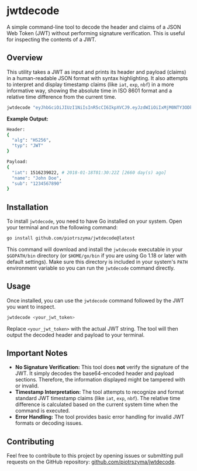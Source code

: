 # jwtdecode

A simple command-line tool to decode the header and claims of a JSON Web Token (JWT) without performing signature verification. This is useful for inspecting the contents of a JWT.

## Overview

This utility takes a JWT as input and prints its header and payload (claims) in a human-readable JSON format with syntax highlighting. It also attempts to interpret and display timestamp claims (like `iat`, `exp`, `nbf`) in a more informative way, showing the absolute time in ISO 8601 format and a relative time difference from the current time.

```bash
jwtdecode "eyJhbGciOiJIUzI1NiIsInR5cCI6IkpXVCJ9.eyJzdWIiOiIxMjM0NTY3ODkwIiwibmFtZSI6IkpvaG4gRG9lIiwiaWF0IjoxNTE2MjM5MDIyfQ.SflKxwRJSMeKKF2QT4fwpMeJf36POk6yJV_adQssw5c"
```

**Example Output:**

```sh
Header:
{
  "alg": "HS256",
  "typ": "JWT"
}

Payload:
{
  "iat": 1516239022, # 2018-01-18T01:30:22Z [2660 day(s) ago]
  "name": "John Doe",
  "sub": "1234567890"
}
```

## Installation

To install `jwtdecode`, you need to have Go installed on your system. Open your terminal and run the following command:

```bash
go install github.com/piotrszyma/jwtdecode@latest
```

This command will download and install the `jwtdecode` executable in your `$GOPATH/bin` directory (or `$HOME/go/bin` if you are using Go 1.18 or later with default settings). Make sure this directory is included in your system's `PATH` environment variable so you can run the `jwtdecode` command directly.

## Usage

Once installed, you can use the `jwtdecode` command followed by the JWT you want to inspect.

```bash
jwtdecode <your_jwt_token>
```

Replace `<your_jwt_token>` with the actual JWT string. The tool will then output the decoded header and payload to your terminal.

## Important Notes

- **No Signature Verification:** This tool does **not** verify the signature of the JWT. It simply decodes the base64-encoded header and payload sections. Therefore, the information displayed might be tampered with or invalid.
- **Timestamp Interpretation:** The tool attempts to recognize and format standard JWT timestamp claims (like `iat`, `exp`, `nbf`). The relative time difference is calculated based on the current system time when the command is executed.
- **Error Handling:** The tool provides basic error handling for invalid JWT formats or decoding issues.

## Contributing

Feel free to contribute to this project by opening issues or submitting pull requests on the GitHub repository: [github.com/piotrszyma/jwtdecode](https://www.google.com/search?q=https://github.com/piotrszyma/jwtdecode).
